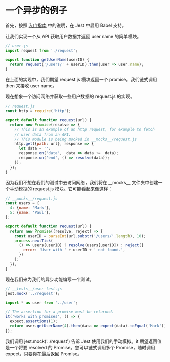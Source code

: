 # 一个异步的例子
首先，按照 [入门指南](https://facebook.github.io/jest/docs/getting-started.html#using-babel) 中的说明，在 Jest 中启用 Babel 支持。

让我们实现一个从 API 获取用户数据并返回 user name 的简单模块。

```javascript
// user.js
import request from './request';

export function getUserName(userID) {
  return request('/users/' + userID).then(user => user.name);
}
```

在上面的实现中，我们期望 request.js 模块返回一个 promise。我们链式调用 then 来接收 user name。

现在想象一个访问网络并获取一些用户数据的 request.js 的实现。

```javascript
// request.js
const http = require('http');

export default function request(url) {
  return new Promise(resolve => {
    // This is an example of an http request, for example to fetch
    // user data from an API.
    // This module is being mocked in __mocks__/request.js
    http.get({path: url}, response => {
      let data = '';
      response.on('data', _data => data += _data);
      response.on('end', () => resolve(data));
    });
  });
}
```

因为我们不想在我们的测试中去访问网络，我们将在 \_\_mocks\_\_ 文件夹中创建一个手动模拟的 request.js 模块。它可能看起来像这样：

```javascript
// __mocks__/request.js
const users = {
  4: {name: 'Mark'},
  5: {name: 'Paul'},
};

export default function request(url) {
  return new Promise((resolve, reject) => {
    const userID = parseInt(url.substr('/users/'.length), 10);
    process.nextTick(
      () => users[userID] ? resolve(users[userID]) : reject({
        error: 'User with ' + userID + ' not found.',
      })
    );
  });
}
```

现在我们来为我们的异步功能编写一个测试。

```javascript
// __tests__/user-test.js
jest.mock('../request');

import * as user from '../user';

// The assertion for a promise must be returned.
it('works with promises', () => {
  expect.assertions(1);
  return user.getUserName(4).then(data => expect(data).toEqual('Mark'));
});
```

我们调用 jest.mock('../request') 告诉 Jest 使用我们的手动模拟。it 期望返回值是一个将要 resolved 的 Promise。您可以链式调用多个 Promise，随时调用 expect，只要你在最后返回 Promise。
